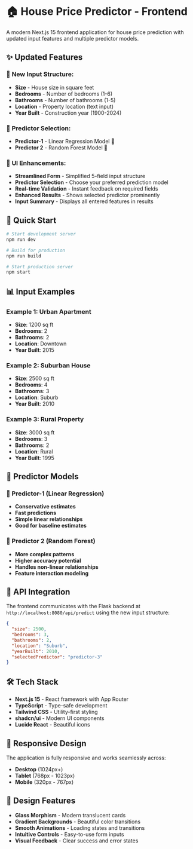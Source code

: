 # 🏠 House Price Predictor - Frontend

A modern Next.js 15 frontend application for house price prediction with updated input features and multiple predictor models.

## ✨ Updated Features

### 🔄 **New Input Structure:**
- **Size** - House size in square feet
- **Bedrooms** - Number of bedrooms (1-6)
- **Bathrooms** - Number of bathrooms (1-5)
- **Location** - Property location (text input)
- **Year Built** - Construction year (1900-2024)

### 🤖 **Predictor Selection:**
- **Predictor-1** - Linear Regression Model 🤖
- **Predictor 2** - Random Forest Model 🌲

### 🎨 **UI Enhancements:**
- **Streamlined Form** - Simplified 5-field input structure
- **Predictor Selection** - Choose your preferred prediction model
- **Real-time Validation** - Instant feedback on required fields
- **Enhanced Results** - Shows selected predictor prominently
- **Input Summary** - Displays all entered features in results

## 🚀 Quick Start

```bash
# Start development server
npm run dev

# Build for production
npm run build

# Start production server
npm start
```

## 📊 Input Examples

### Example 1: Urban Apartment
- **Size**: 1200 sq ft
- **Bedrooms**: 2
- **Bathrooms**: 2
- **Location**: Downtown
- **Year Built**: 2015

### Example 2: Suburban House
- **Size**: 2500 sq ft
- **Bedrooms**: 4
- **Bathrooms**: 3
- **Location**: Suburb
- **Year Built**: 2010

### Example 3: Rural Property
- **Size**: 3000 sq ft
- **Bedrooms**: 3
- **Bathrooms**: 2
- **Location**: Rural
- **Year Built**: 1995

## 🎯 Predictor Models

### 🤖 Predictor-1 (Linear Regression)
- **Conservative estimates**
- **Fast predictions**
- **Simple linear relationships**
- **Good for baseline estimates**

### 🌲 Predictor 2 (Random Forest)
- **More complex patterns**
- **Higher accuracy potential**
- **Handles non-linear relationships**
- **Feature interaction modeling**


## 🔗 API Integration

The frontend communicates with the Flask backend at `http://localhost:8080/api/predict` using the new input structure:

```json
{
  "size": 2500,
  "bedrooms": 3,
  "bathrooms": 2,
  "location": "Suburb",
  "yearBuilt": 2010,
  "selectedPredictor": "predictor-3"
}
```

## 🛠️ Tech Stack

- **Next.js 15** - React framework with App Router
- **TypeScript** - Type-safe development
- **Tailwind CSS** - Utility-first styling
- **shadcn/ui** - Modern UI components
- **Lucide React** - Beautiful icons

## 📱 Responsive Design

The application is fully responsive and works seamlessly across:
- **Desktop** (1024px+)
- **Tablet** (768px - 1023px)
- **Mobile** (320px - 767px)

## 🎨 Design Features

- **Glass Morphism** - Modern translucent cards
- **Gradient Backgrounds** - Beautiful color transitions
- **Smooth Animations** - Loading states and transitions
- **Intuitive Controls** - Easy-to-use form inputs
- **Visual Feedback** - Clear success and error states